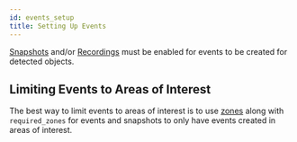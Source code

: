 ```yaml
---
id: events_setup
title: Setting Up Events
---
```


[Snapshots](../configuration/snapshots.md) and/or [Recordings](../configuration/record.md) must be enabled for events to be created for detected objects.

## Limiting Events to Areas of Interest

The best way to limit events to areas of interest is to use [zones](../configuration/zones.md) along with `required_zones` for events and snapshots to only have events created in areas of interest.
